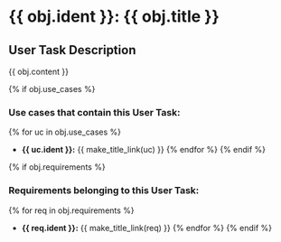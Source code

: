 # {{ obj.ident }}: {{ obj.title }}

<!-- **ID: {{ obj.ident }}** [(permalink)](...) -->
## User Task Description

{{ obj.content }}

{% if obj.use_cases %}

### Use cases that contain this User Task:

{% for uc in obj.use_cases %}
* **{{ uc.ident }}:** {{ make_title_link(uc) }}
{% endfor %}
{% endif %}



{% if obj.requirements %}

### Requirements belonging to this User Task:

{% for req in obj.requirements %}
* **{{ req.ident }}:** {{ make_title_link(req) }}
{% endfor %}
{% endif %}
